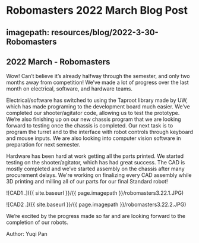 # Robomasters 2022 March Blog Post
## imagepath: resources/blog/2022-3-30-Robomasters
## 2022 March - Robomasters

Wow! Can’t believe it’s already halfway through the semester, and only two months away from competition! We’ve made a lot of progress over the last month on electrical, software, and hardware teams.

Electrical/software has switched to using the Taproot library made by UW, which has made programing to the development board much easier. We’ve completed our shooter/agitator code, allowing us to test the prototype. We’re also finishing up on our new chassis program that we are looking forward to testing once the chassis is completed. Our next task is to program the turret and to the interface with robot controls through keyboard and mouse inputs. We are also looking into computer vision software in preparation for next semester. 

Hardware has been hard at work getting all the parts printed. We started testing on the shooter/agitator, which has had great success. The CAD is mostly completed and we’ve started assembly on the chassis after many procurement delays. We're working on finalizing every CAD assembly while 3D printing and milling all of our parts for our final Standard robot!

![CAD1 .]({{ site.baseurl }}/{{ page.imagepath }}/robomasters3.22.1.JPG)

![CAD2 .]({{ site.baseurl }}/{{ page.imagepath }}/robomasters3.22.2.JPG)

We’re excited by the progress made so far and are looking forward to the completion of our robots. 

Author: Yuqi Pan